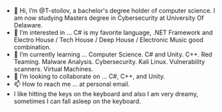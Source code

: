 - 👋 Hi, I’m @T-stoilov, a bachelor's degree holder of computer science. I am now studying Masters degree in Cybersecurity at University Of Delaware. 
- 👀 I’m interested in ... C# is my favorite language, .NET Framework and Electro House / Tech House / Deep House / Electronic Music good combination. 
- 🌱 I’m currently learning ... Computer Science. C# and Unity. C++. Red Teaming. Malware Analysis. Cybersecurity. Kali Linux. Vulnerability scanners. Virtual Machines. 
- 💞️ I’m looking to collaborate on ... C#, C++, and Unity. 
- 📫 How to reach me ... at personal email. 
- I like hitting the keys on the keyboard and also I am very dreamy, sometimes I can fall asleep on the keyboard. 

<!---
T-stoilov/T-stoilov is a ✨ special ✨ repository because its `README.md` (this file) appears on your GitHub profile.
You can click the Preview link to take a look at your changes.
--->
